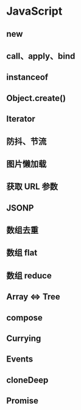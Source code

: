 # JavaScript

## new

## call、apply、bind

## instanceof

## Object.create()

## Iterator

## 防抖、节流

## 图片懒加载

## 获取 URL 参数

## JSONP

## 数组去重

## 数组 flat

## 数组 reduce

## Array <=> Tree

## compose

## Currying

## Events

## cloneDeep

## Promise
